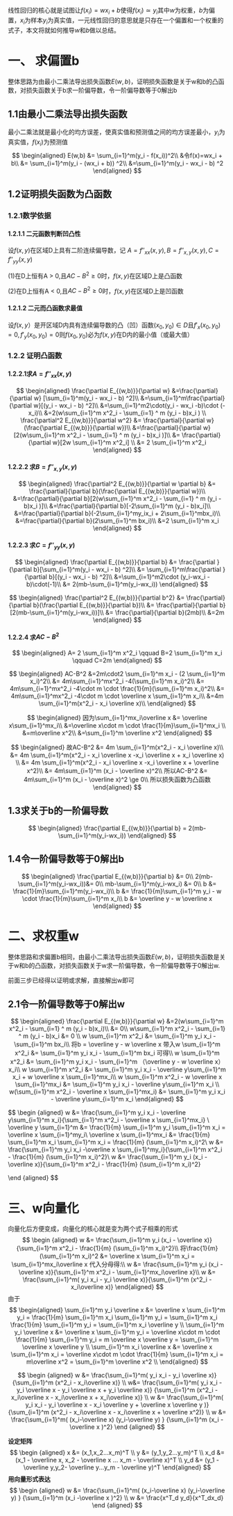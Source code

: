 线性回归的核心就是试图让$f(x_i) = wx_i + b$使得$f(x_i) \simeq y_i$其中$w$为权重，$b$为偏置，$x_i$为样本$y_i$为真实值，一元线性回归的意思就是只存在一个偏置和一个权重的式子，本文将就如何推导$w$和$b$做以总结。

# 一、 求偏置b

整体思路为由最小二乘法导出损失函数$E(w,b)$，证明损失函数是关于w和b的凸函数，对损失函数关于b求一阶偏导数，令一阶偏导数等于0解出b

## 1.1由最小二乘法导出损失函数

最小二乘法就是最小化的均方误差，使真实值和预测值之间的均方误差最小，$y_i$为真实值，$f(x_i)$为预测值
$$
\begin{aligned}
E(w,b) &= \sum_{i=1}^m(y_i - f(x_i))^2\\
&令f(x)=wx_i + b\\
 &= \sum_{i=1}^m(y_i - (wx_i + b)) ^2\\
&=\sum_{i=1}^m(y_i - wx_i - b) ^2
\end{aligned}
$$

## 1.2证明损失函数为凸函数

### 1.2.1数学依据

#### 1.2.1.1 二元函数判断凹凸性

设$f(x,y)$在区域D上具有二阶连续偏导数，记 $A =f''_{xx}(x,y),B = f''_{x,y}(x,y),C=f''_{yy}(x,y)$

(1)在D上恒有A > 0,且$AC - B^2 \geq 0$时，$f(x,y)$在区域D上是凸函数

(2)在D上恒有A < 0,且$AC - B^2 \geq 0$时，$f(x,y)$在区域D上是凹函数

#### 1.2.1.2 二元而凸函数求最值

设$f(x,y）$是开区域D内具有连续偏导数的凸（凹）函数$(x_0,y_0)\in D$且$f'_x(x_0,y_0) = 0,f'_y(x_0,y_0) = 0$则$f(x_0,y_0)$必为$f(x,y)$在D内的最小值（或最大值）

### 1.2.2 证明凸函数

#### 1.2.2.1求$A= f''_{xx}(x,y)$

$$
\begin{aligned}
\frac{\partial E_{(w,b)}}{\partial w} 
&=\frac{\partial}{\partial w}
[\sum_{i=1}^m(y_i - wx_i - b) ^2]\\
&=\sum_{i=1}^m\frac{\partial}{\partial w}[(y_i - wx_i - b) ^2]\\
&=\sum_{i=1}^m2\cdot(y_i - wx_i -b)\cdot (-x_i)\\
&=2(w\sum_{i=1}^m x^2_i - \sum_{i=1} ^ m (y_i - b)x_i )
\\
\frac{\partial^2 E_{(w,b)}}{\partial w^2}
&= \frac{\partial}{\partial w}(\frac{\partial E_{(w,b)}}{\partial w})\\
&=\frac{\partial}{\partial w}[2(w\sum_{i=1}^m x^2_i - \sum_{i=1} ^ m (y_i - b)x_i )]\\
&= \frac{\partial}{\partial w}[2w \sum_{i=1}^m x^2_i] \\
&= 2 \sum_{i=1}^m x^2_i
\end{aligned}
$$

#### 1.2.2.2 求$B = f''_{x,y}(x,y)$

$$
\begin{aligned}
\frac{\partial^2 E_{(w,b)}}{\partial w \partial b}
&= \frac{\partial}{\partial b}(\frac{\partial E_{(w,b)}}{\partial w})\\
&=\frac{\partial}{\partial b}[2(w\sum_{i=1}^m x^2_i - \sum_{i=1} ^ m (y_i - b)x_i )]\\
&=\frac{\partial}{\partial b}[-2\sum_{i=1}^m (y_i - b)x_i]\\
&=\frac{\partial}{\partial b}(-2\sum_{i=1}^my_ix_i + 2\sum_{i=1}^mbx_i)\\
&=\frac{\partial}{\partial b}(2\sum_{i=1}^m bx_i)\\
&=2 \sum_{i=1}^m x_i
\end{aligned}
$$

#### 1.2.2.3 求$C=f''_{yy}(x,y)$

$$
\begin{aligned}
\frac{\partial E_{(w,b)}}{\partial b}
&= \frac{\partial }{\partial b}[\sum_{i=1}^m(y_i - wx_i - b) ^2]\\
&= \sum_{i=1}^m\frac{\partial }{\partial b}[(y_i - wx_i - b) ^2]\\
&=\sum_{i=1}^m2\cdot (y_i-wx_i -b)\cdot(-1)\\
&= 2(mb-\sum_{i=1}^m(y_i-wx_i))
\end{aligned}
$$

$$
\begin{aligned}
\frac{\partial^2 E_{(w,b)}}{\partial b^2}
&= \frac{\partial}{\partial b}(\frac{\partial E_{(w,b)}}{\partial b})\\
&= \frac{\partial}{\partial b}[2(mb-\sum_{i=1}^m(y_i-wx_i))]\\
&= \frac{\partial}{\partial b}(2mb)\\
&=2m
\end{aligned}
$$

#### 1.2.2.4 求$AC-B^2$

$$
\begin{aligned}
A= 2 \sum_{i=1}^m x^2_i \qquad
B=2 \sum_{i=1}^m x_i \qquad
C=2m
\end{aligned}
$$

$$
\begin{aligned}
AC-B^2
&=2m\cdot2 \sum_{i=1}^m x_i - (2 \sum_{i=1}^m x_i)^2\\
&= 4m\sum_{i=1}^mx^2_i -4(\sum_{i=1}^m x_i)^2\\
&= 4m\sum_{i=1}^mx^2_i -4\cdot m \cdot \frac{1}{m}(\sum_{i=1}^m x_i)^2\\
&= 4m\sum_{i=1}^mx^2_i -4\cdot m \cdot \overline x \sum_{i=1}^m x_i\\
&=4m \sum_{i=1}^m(x^2_i - x_i \overline x)\\
\end{aligned}
$$

$$
\begin{aligned}
因为\sum_{i=1}^mx_i\overline x &= \overline x\sum_{i=1}^mx_i\\
&=\overline x\cdot m \cdot \frac{1}{m}\sum_{i=1}^mx_i \\
&=m\overline x^2\\
&=\sum_{i=1}^m \overline x^2
\end{aligned}
$$

$$
\begin{aligned}
故AC-B^2 &= 4m \sum_{i=1}^m(x^2_i - x_i \overline x)\\
&= 4m \sum_{i=1}^m(x^2_i - x_i \overline x -x_i \overline x + x_i \overline x) \\
&= 4m \sum_{i=1}^m(x^2_i - x_i \overline x -x_i \overline x +  \overline x^2)\\
&= 4m\sum_{i=1}^m (x_i - \overline x)^2\\
所以AC-B^2 &= 4m\sum_{i=1}^m (x_i - \overline x)^2 \ge 0\\
所以损失函数为凸函数
\end{aligned}
$$



## 1.3求关于b的一阶偏导数

$$
\begin{aligned}
\frac{\partial E_{(w,b)}}{\partial b}
= 2(mb-\sum_{i=1}^m(y_i-wx_i)) 
\end{aligned}
$$

## 1.4令一阶偏导数等于0解出b

$$
\begin{aligned}
\frac{\partial E_{(w,b)}}{\partial b} &= 0\\
2(mb-\sum_{i=1}^m(y_i-wx_i))&= 0\\
mb-\sum_{i=1}^m(y_i-wx_i) &= 0\\
b &= \frac{1}{m}\sum_{i=1}^m(y_i-wx_i)\\
b &= \frac{1}{m}\sum_{i=1}^m y_i - w \cdot \frac{1}{m}\sum_{i=1}^m x_i\\
b &= \overline y - w \overline x
\end{aligned}
$$

# 二、求权重w

整体思路和求偏置b相同，由最小二乘法导出损失函数$E(w,b)$，证明损失函数是关于w和b的凸函数，对损失函数关于w求一阶偏导数，令一阶偏导数等于0解出w.

前面三步已经得以证明或求解，直接解出w即可

## 2.1令一阶偏导数等于0解出w

$$
\begin{aligned}
\frac{\partial E_{(w,b)}}{\partial w} 
&=2(w\sum_{i=1}^m x^2_i - \sum_{i=1} ^ m (y_i - b)x_i)\\
&= 0\\
w\sum_{i=1}^m x^2_i - \sum_{i=1} ^ m (y_i - b)x_i &= 0 \\
w \sum_{i=1}^m x^2_i &= \sum_{i=1}^m y_i x_i - \sum_{i=1}^m bx_i\\
将b = \overline y - w \overline x 带入w \sum_{i=1}^m x^2_i &= \sum_{i=1}^m y_i x_i - \sum_{i=1}^m bx_i 可得\\
w \sum_{i=1}^m x^2_i 
&= \sum_{i=1}^m y_i x_i - \sum_{i=1}^m （\overline y - w \overline x）x_i\\
w \sum_{i=1}^m x^2_i 
&= \sum_{i=1}^m y_i x_i - \overline y\sum_{i=1}^m x_i + w \overline x \sum_{i=1}^mx_i\\
w \sum_{i=1}^m x^2_i - w \overline x \sum_{i=1}^mx_i
&= \sum_{i=1}^m y_i x_i - \overline y\sum_{i=1}^m x_i \\
w(\sum_{i=1}^m x^2_i - \overline x \sum_{i=1}^mx_i)
&= \sum_{i=1}^m y_i x_i - \overline y\sum_{i=1}^m x_i
\end{aligned}
$$

$$
\begin {aligned}
w &= \frac{\sum_{i=1}^m y_i x_i - \overline y\sum_{i=1}^m x_i}{\sum_{i=1}^m x^2_i - \overline x \sum_{i=1}^mx_i} \\
\overline y \sum_{i=1}^m &= \frac{1}{m} \sum_{i=1}^m y_i \sum_{i=1}^m x_i = \overline x \sum_{i=1}^my_i\\
\overline x \sum_{i=1}^mx_i 
&= \frac{1}{m} \sum_{i=1}^m x_i \sum_{i=1}^m x_i = \frac{1}{m} (\sum_{i=1}^m x_i)^2\\
w &= 
\frac{\sum_{i=1}^m y_i x_i -\overline x \sum_{i=1}^my_i}{\sum_{i=1}^m x^2_i - \frac{1}{m} (\sum_{i=1}^m x_i)^2}\\
w &= \frac{\sum_{i=1}^m y_i (x_i - \overline x)}{\sum_{i=1}^m x^2_i - \frac{1}{m} (\sum_{i=1}^m x_i)^2}

\end {aligned}
$$

# 三、w向量化

向量化后方便变成，向量化的核心就是变为两个式子相乘的形式
$$
\begin {aligned}
w &= \frac{\sum_{i=1}^m y_i (x_i - \overline x)}{\sum_{i=1}^m x^2_i - \frac{1}{m} (\sum_{i=1}^m x_i)^2}\\
将\frac{1}{m} (\sum_{i=1}^m x_i)^2 &= \overline x \sum_{i=1}^m x_i = \sum_{i=1}^mx_i\overline x 代入分母得:\\
w &= \frac{\sum_{i=1}^m y_i (x_i - \overline x)}{\sum_{i=1}^m x^2_i -  \sum_{i=1}^mx_i\overline x}\\
w &= \frac{\sum_{i=1}^m( y_i x_i -  y_i \overline x)}{\sum_{i=1}^m (x^2_i -  x_i\overline x)}
\end{aligned}
$$
由于
$$
\begin{aligned}
\sum_{i=1}^m y_i \overline x &= \overline x \sum_{i=1}^m y_i
= \frac{1}{m} \sum_{i=1}^m x_i \sum_{i=1}^m y_i 
= \sum_{i=1}^m x_i \frac{1}{m}  \sum_{i=1}^m y_i
= \sum_{i=1}^m x_i \overline y
\\
\sum_{i=1}^m y_i \overline x &= \overline x \sum_{i=1}^m y_i
= \overline x\cdot m \cdot \frac{1}{m} \sum_{i=1}^m y_i
= m \overline x \overline y
= \sum_{i=1}^m \overline x \overline y
\\
\sum_{i=1}^m x_i \overline x &= \overline x \sum_{i=1}^m x_i
= \overline x\cdot m \cdot \frac{1}{m} \sum_{i=1}^m x_i
= m\overline x^2 
= \sum_{i=1}^m \overline x^2 
\\
\end{aligned}
$$

$$
\begin {aligned}
w &= \frac{\sum_{i=1}^m( y_i x_i -  y_i \overline x)}
{\sum_{i=1}^m (x^2_i -  x_i\overline x)} 
\\
w&= \frac{\sum_{i=1}^m( y_i x_i -  y_i \overline x - y_i \overline x + y_i \overline x)}
{\sum_{i=1}^m (x^2_i -  x_i\overline x - x_i\overline x + x_i\overline x)}
\\
w &= \frac{\sum_{i=1}^m( y_i x_i -  y_i \overline x - x_i \overline y + \overline x \overline y )}
{\sum_{i=1}^m (x^2_i -  x_i\overline x - x_i\overline x + \overline x^2)}
\\
w &= \frac{\sum_{i=1}^m( (x_i-\overline x) (y_i-\overline y) }
{\sum_{i=1}^m (x_i -\overline x )^2}
\end {aligned}
$$

**设定矩阵**
$$
\begin {aligned}
x &= (x_1,x_2...x_m)^T
\\
y &= (y_1,y_2...y_m)^T
\\
x_d &= (x_1 - \overline x, x_2 - \overline x ... x_m - \overline x)^T
\\
y_d &= (y_1 - \overline y,y_2- \overline y...y_m - \overline y)^T
\end{aligned}
$$
**用向量形式表达**
$$
\begin {aligned}
w &= \frac{\sum_{i=1}^m( (x_i-\overline x) (y_i-\overline y) }
{\sum_{i=1}^m (x_i -\overline x )^2}
\\
w &= \frac{x^T_d y_d}{x^T_dx_d}
\end {aligned}
$$
